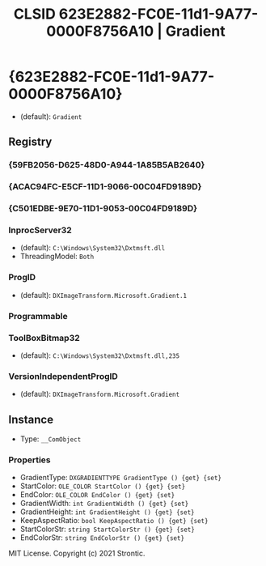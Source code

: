 ﻿---
title: "CLSID 623E2882-FC0E-11d1-9A77-0000F8756A10 | Gradient"
excerpt: What is COM-Object CLSID 623E2882-FC0E-11d1-9A77-0000F8756A10?
---

# {623E2882-FC0E-11d1-9A77-0000F8756A10}

* (default): `Gradient`

## Registry


### {59FB2056-D625-48D0-A944-1A85B5AB2640}


### {ACAC94FC-E5CF-11D1-9066-00C04FD9189D}


### {C501EDBE-9E70-11D1-9053-00C04FD9189D}


### InprocServer32

* (default): `C:\Windows\System32\Dxtmsft.dll`
* ThreadingModel: `Both`

### ProgID

* (default): `DXImageTransform.Microsoft.Gradient.1`

### Programmable


### ToolBoxBitmap32

* (default): `C:\Windows\System32\Dxtmsft.dll,235`

### VersionIndependentProgID

* (default): `DXImageTransform.Microsoft.Gradient`

## Instance

* Type: `__ComObject`

### Properties

* GradientType: `DXGRADIENTTYPE GradientType () {get} {set} `
* StartColor: `OLE_COLOR StartColor () {get} {set} `
* EndColor: `OLE_COLOR EndColor () {get} {set} `
* GradientWidth: `int GradientWidth () {get} {set} `
* GradientHeight: `int GradientHeight () {get} {set} `
* KeepAspectRatio: `bool KeepAspectRatio () {get} {set} `
* StartColorStr: `string StartColorStr () {get} {set} `
* EndColorStr: `string EndColorStr () {get} {set} `

MIT License. Copyright (c) 2021 Strontic.


